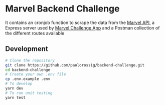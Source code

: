 # Marvel Backend Challenge

It contains an cronjob function to scrape the data from the [Marvel API](https://developer.marvel.com/docs),
a Express server used by [Marvel Challenge App](https://marvel-react-challenge.vercel.app/)
and a Postman collection of the different routes available

## Development

```bash
# Clone the repository
git clone https://github.com/paolorossig/backend-challenge.git
cd backend-challenge
# Create your own .env file
cp .env.example .env
# To develop
yarn dev
# To run unit testing
yarn test
```
